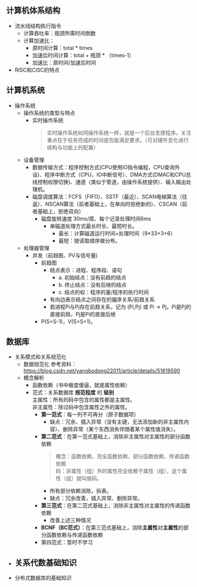 

## 计算机体系结构
- 流水线结构执行指令
  - 计算吞吐率：瓶颈所需时间倒数
  - 计算加速比：
    - 原时间计算：total * times
    - 加速后时间计算：total + 瓶颈 * （times-1）
    - 加速比：原时间/加速后时间
- RISC和CISC的特点

## 计算机系统

- 操作系统
  - 操作系统的类型与特点
    - 实时操作系统
      > 实时操作系统如同操作系统一样，就是一个后台支撑程序。关注重点在于任务完成的时间是否能满足要求。（可对硬件变化进行结构与功能上的配置）
  - 设备管理
    - 数据传输方式：程序控制方式(CPU使用IO指令编程，CPU查询外设)、程序中断方式（CPU，IO中断信号）、DMA方式(DMAC和CPU总线控制权限切换)、通道（类似于管道，由操作系统提供）、输入输出处理机。
    - 磁盘调度算法：FCFS（FIFO）、SSTF（最近）、SCAN电梯算法（往返）、NSCAN算法（前者基础上，在单向时拒绝新的）、CSCAN（前者基础上，拒绝双向）
      - 磁盘旋转速度 30ms/周、每个记录处理时间6ms
        - 单磁道处理方式最长时长、最短时长。
          - 最长：计算磁道运行时间+处理时间（9*33+3+6）
          - 最短：按读取顺序做分布。
  - 处理器管理
    - 并发（前趋图、PV与信号量)
      - 前趋图
        - 结点表示：进程、程序段、语句
          - a. 初始结点：没有前趋的结点
          - b. 终止结点：没有后继的结点
          - c. 结点的权：程序的量/程序的执行时间
        - 有向边表示结点之间存在的偏序关系/前趋关系
        - 若进程Pi与Pj存在前趋关系，记为 (Pi,Pj) 或 Pi -> Pj，Pi是Pj的直接前趋，Pj是Pi的直接后继
      -  P(S=S-1)，V(S=S+1)。

## 数据库
- 关系模式和关系规范化
  - 数据规范化 参考资料：https://blog.csdn.net/yangbodong22011/article/details/51619590
  - 概念解析
    - 函数依赖（书中极度傻逼，就是属性依赖）
    - 范式：关系数据库 **规范程度** 的 **级别**  
      主属性：所有的码中包含的属性都是主属性。  
      非主属性：除过码中包含属性之外的属性。
      - **第一范式**：每一列不可再分（原子数据项）
        - 缺点：冗余、插入异常（没有主键，无法添加新的非主属性内容）、删除异常（某个东西消失伴随着某个属性值消失）。
      - **第二范式**：在第一范式基础上，消除非主属性对主属性的部分函数依赖
        > 概念：函数依赖、完全函数依赖、部分函数依赖、传递函数依赖  
        > 码：非属性（组）外的属性完全依赖于属性（组），这个属性（组）就叫做码。
        - 所有部分依赖消除，拆表。
        - 缺点：冗余改善，插入异常、删除异常。
      - **第三范式**：在第二范式基础上，消除非主属性对主属性的传递函数依赖
        - 改善上述三种情况
      - **BCNF（BC范式）**：在第三范式基础上，消除**主属性**对**主属性**的部分函数依赖与传递函数依赖
      - 第四范式：暂时不学习
- 关系代数基础知识
  - 
- 分布式数据库的基础知识